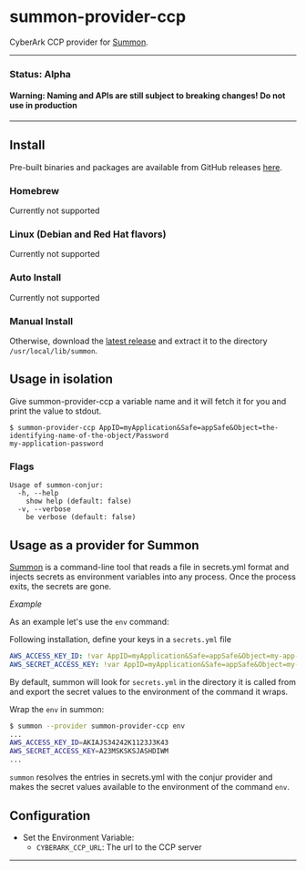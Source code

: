 # summon-provider-ccp
CyberArk CCP provider for [Summon](https://github.com/cyberark/summon).

---

### **Status**: Alpha

#### **Warning: Naming and APIs are still subject to breaking changes! Do not use in production**

---
## Install

Pre-built binaries and packages are available from GitHub releases
[here](https://github.com/cyberark/summon-provider-ccp/releases).

### Homebrew

Currently not supported

### Linux (Debian and Red Hat flavors)

Currently not supported

### Auto Install

Currently not supported


### Manual Install
Otherwise, download the [latest release](https://github.com/cyberark/summon-conjur/releases) and extract it to the directory `/usr/local/lib/summon`.

## Usage in isolation

Give summon-provider-ccp a variable name and it will fetch it for you and print the value to stdout.

```sh-session
$ summon-provider-ccp AppID=myApplication&Safe=appSafe&Object=the-identifying-name-of-the-object/Password
my-application-password
```

### Flags

```
Usage of summon-conjur:
  -h, --help
	show help (default: false)
  -v, --verbose
	be verbose (default: false)
```

## Usage as a provider for Summon

[Summon](https://github.com/cyberark/summon/) is a command-line tool that reads a file in secrets.yml format and injects secrets as environment variables into any process. Once the process exits, the secrets are gone.

*Example*

As an example let's use the `env` command:

Following installation, define your keys in a `secrets.yml` file

```yml
AWS_ACCESS_KEY_ID: !var AppID=myApplication&Safe=appSafe&Object=my-app-aws-access-key/AWSAccessKeyID
AWS_SECRET_ACCESS_KEY: !var AppID=myApplication&Safe=appSafe&Object=my-app-aws-access-key/Content
```

By default, summon will look for `secrets.yml` in the directory it is called from and export the secret values to the environment of the command it wraps.

Wrap the `env` in summon:

```sh
$ summon --provider summon-provider-ccp env
...
AWS_ACCESS_KEY_ID=AKIAJS34242K1123J3K43
AWS_SECRET_ACCESS_KEY=A23MSKSKSJASHDIWM
...
```

`summon` resolves the entries in secrets.yml with the conjur provider and makes the secret values available to the environment of the command `env`.

## Configuration

* Set the Environment Variable:
  * `CYBERARK_CCP_URL`: The url to the CCP server

---
